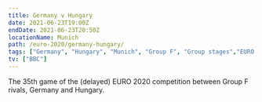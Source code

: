 ```yaml
---
title: Germany v Hungary
date: 2021-06-23T19:00Z
endDate: 2021-06-23T20:50Z
locationName: Munich
path: /euro-2020/germany-hungary/
tags: ["Germany", "Hungary", "Munich", "Group F", "Group stages","EURO 2020"]
tv: ["BBC"]
---
```

The 35th game of the (delayed) EURO 2020 competition between Group F rivals, Germany and Hungary.
